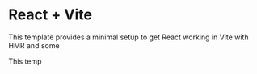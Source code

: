 # React + Vite

This template provides a minimal setup to get React working in Vite with HMR and some 

This temp